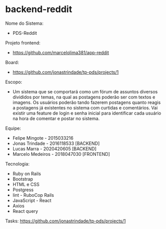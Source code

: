 # backend-reddit

Nome do Sistema:
* PDS-Reddit 

Projeto frontend:
* https://github.com/marcelolima381/app-reddit

Board:
* https://github.com/jonastrindade/tp-pds/projects/1

Escopo:
* Um sistema que se comportará como um fórum de assuntos diversos divididos por temas, na qual as postagens poderão ser com textos e imagens. Os usuários poderão tando fazerem postagens quanto reagis a postagens já existentes no sistema com curtidas e comentários. Vai existir uma feature de login e senha inicial para identificar cada usuário na hora de comentar e postar no sistema. 

Equipe: 
* Felipe Mingote - 2015033216
* Jonas Trindade - 2016118533 [BACKEND]
* Lucas Marra - 2020420605 [BACKEND]
* Marcelo Medeiros - 2018047030 [FRONTEND]

Tecnologia:
* Ruby on Rails
* Bootstrap
* HTML e CSS
* Postgress
* lint - RuboCop Rails
* JavaScript - React
* Axios
* React query

Tasks:
https://github.com/jonastrindade/tp-pds/projects/1
